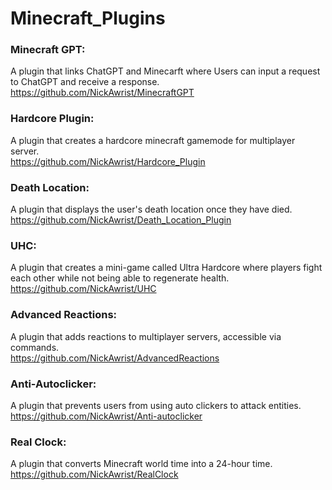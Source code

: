 # Minecraft_Plugins

### Minecraft GPT:
A plugin that links ChatGPT and Minecarft where Users can input a request to ChatGPT and receive a response.\
https://github.com/NickAwrist/MinecraftGPT

### Hardcore Plugin:
A plugin that creates a hardcore minecraft gamemode for multiplayer server.\
https://github.com/NickAwrist/Hardcore_Plugin

### Death Location:
A plugin that displays the user's death location once they have died.\
https://github.com/NickAwrist/Death_Location_Plugin

### UHC:
A plugin that creates a mini-game called Ultra Hardcore where players fight each other while not being able to regenerate health.\
https://github.com/NickAwrist/UHC

### Advanced Reactions:
A plugin that adds reactions to multiplayer servers, accessible via commands.\
https://github.com/NickAwrist/AdvancedReactions

### Anti-Autoclicker:
A plugin that prevents users from using auto clickers to attack entities.\
https://github.com/NickAwrist/Anti-autoclicker

### Real Clock:
A plugin that converts Minecraft world time into a 24-hour time.\
https://github.com/NickAwrist/RealClock
